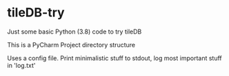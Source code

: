# tileDB-try

Just some basic Python (3.8) code to try tileDB

This is a PyCharm Project directory structure

Uses a config file.
Print minimalistic stuff to stdout, log most important stuff in 'log.txt'
